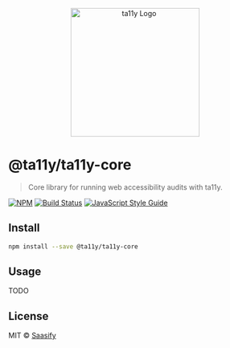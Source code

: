 <p align="center">
  <a href="https://ta11y.saasify.sh" title="ta11y">
    <img src="TODO" alt="ta11y Logo" width="256" />
  </a>
</p>

# @ta11y/ta11y-core

> Core library for running web accessibility audits with ta11y.

[![NPM](https://img.shields.io/npm/v/@ta11y/ta11y-core.svg)](https://www.npmjs.com/package/@ta11y/ta11y-core) [![Build Status](https://travis-ci.com/saasify-sh/ta11y.svg?branch=master)](https://travis-ci.com/saasify-sh/ta11y) [![JavaScript Style Guide](https://img.shields.io/badge/code_style-standard-brightgreen.svg)](https://standardjs.com)

## Install

```bash
npm install --save @ta11y/ta11y-core
```

## Usage

TODO

## License

MIT © [Saasify](https://saasify.sh)
